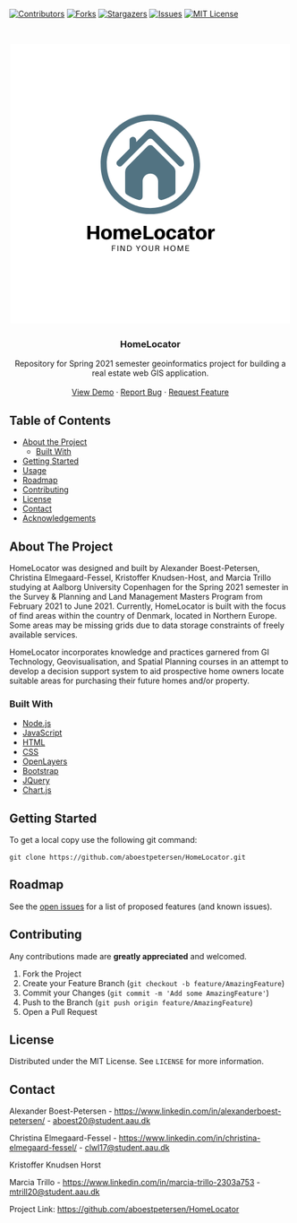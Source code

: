 [![Contributors][contributors-shield]][contributors-url]
[![Forks][forks-shield]][forks-url]
[![Stargazers][stars-shield]][stars-url]
[![Issues][issues-shield]][issues-url]
[![MIT License][license-shield]][license-url]

<!-- PROJECT LOGO -->
<br />
<p align="center">
  <a href="https://github.com/aboestpetersen/HomeLocator">
    <img src="images/HomeLocator Logo.png" alt="Logo" width="500" height="500">
  </a>

  <h3 align="center">HomeLocator</h3>

  <p align="center">
    Repository for Spring 2021 semester geoinformatics project for building a real estate web GIS application.
    <br />
    <br />
    <a href="https://homelocator-aauspring2021.herokuapp.com/">View Demo</a>
    ·
    <a href="https://github.com/aboestpetersen/HomeLocator/issues">Report Bug</a>
    ·
    <a href="https://github.com/aboestpetersen/HomeLocator/issues">Request Feature</a>
  </p>
</p>

<!-- TABLE OF CONTENTS -->
## Table of Contents

* [About the Project](#about-the-project)
  * [Built With](#built-with)
* [Getting Started](#getting-started)
* [Usage](#usage)
* [Roadmap](#roadmap)
* [Contributing](#contributing)
* [License](#license)
* [Contact](#contact)
* [Acknowledgements](#acknowledgements)



<!-- ABOUT THE PROJECT -->
## About The Project

HomeLocator was designed and built by Alexander Boest-Petersen, Christina Elmegaard-Fessel, Kristoffer Knudsen-Host, and Marcia Trillo studying at Aalborg University Copenhagen for the Spring 2021 semester in the Survey \& Planning and Land Management Masters Program from February 2021 to June 2021. Currently, HomeLocator is built with the focus of find areas within the country of Denmark, located in Northern Europe. Some areas may be missing grids due to data storage constraints of freely available services.

HomeLocator incorporates knowledge and practices garnered from GI Technology, Geovisualisation, and Spatial Planning courses in an attempt to develop a decision support system to aid prospective home owners locate suitable areas for purchasing their future homes and/or property.

### Built With
* [Node.js](https://nodejs.org/en/)
* [JavaScript](https://www.javascript.com)
* [HTML](https://www.w3.org)
* [CSS](https://www.w3.org)
* [OpenLayers](https://openlayers.org/)
* [Bootstrap](https://getbootstrap.com)
* [JQuery](https://jquery.com)
* [Chart.js](https://www.chartjs.org/)

<!-- GETTING STARTED -->
## Getting Started

To get a local copy use the following git command:
```
git clone https://github.com/aboestpetersen/HomeLocator.git
```

<!-- ROADMAP -->
## Roadmap

See the [open issues](https://github.com/aboestpetersen/HomeLocator/issues) for a list of proposed features (and known issues).


<!-- CONTRIBUTING -->
## Contributing

Any contributions made are **greatly appreciated** and welcomed.

1. Fork the Project
2. Create your Feature Branch (`git checkout -b feature/AmazingFeature`)
3. Commit your Changes (`git commit -m 'Add some AmazingFeature'`)
4. Push to the Branch (`git push origin feature/AmazingFeature`)
5. Open a Pull Request

<!-- LICENSE -->
## License

Distributed under the MIT License. See `LICENSE` for more information.


<!-- CONTACT -->
## Contact
Alexander Boest-Petersen - https://www.linkedin.com/in/alexanderboest-petersen/ - aboest20@student.aau.dk

Christina Elmegaard-Fessel - https://www.linkedin.com/in/christina-elmegaard-fessel/ - clwl17@student.aau.dk

Kristoffer Knudsen Horst

Marcia Trillo - https://www.linkedin.com/in/marcia-trillo-2303a753 - mtrill20@student.aau.dk

Project Link: https://github.com/aboestpetersen/HomeLocator


<!-- MARKDOWN LINKS & IMAGES -->
<!-- https://www.markdownguide.org/basic-syntax/#reference-style-links -->
[contributors-shield]: https://img.shields.io/github/contributors/aboestpetersen/HomeLocator?style=plastic
[contributors-url]: https://github.com/aboestpetersen/HomeLocator/graphs/contributors
[forks-shield]: https://img.shields.io/github/forks/aboestpetersen/HomeLocator?style=plastic
[forks-url]: https://github.com/aboestpetersen/HomeLocator/network/members
[stars-shield]: https://img.shields.io/github/stars/aboestpetersen/HomeLocator?style=plastic
[stars-url]: https://github.com/aboestpetersen/HomeLocator/stargazers
[issues-shield]: https://img.shields.io/github/issues/aboestpetersen/HomeLocator?style=plastic
[issues-url]: https://github.com/aboestpetersen/HomeLocator/issues
[license-shield]: https://img.shields.io/github/license/aboestpetersen/HomeLocator?style=plastic
[license-url]: https://github.com/aboestpetersen/HomeLocator/blob/main/LICENSE.txt
[product-screenshot]: images/app_progress.png
